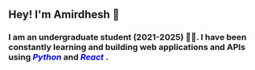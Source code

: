 ## Hey! I'm Amirdhesh 👋
### I am an undergraduate student (2021-2025) 🧑‍🎓. I have been constantly learning and building web applications and APIs using <span style="color:blue">_Python_ </span> and <span style = "color: blue">_React_ </span>.
<!--
**Amirdhesh/Amirdhesh** is a ✨ _special_ ✨ repository because its `README.md` (this file) appears on your GitHub profile.

Here are some ideas to get you started:

- 🔭 I’m currently working on ...
- 🌱 I’m currently learning ...
- 👯 I’m looking to collaborate on ...
- 🤔 I’m looking for help with ...
- 💬 Ask me about ...
- 📫 How to reach me: ...
- 😄 Pronouns: ...
- ⚡ Fun fact: ...
-->
